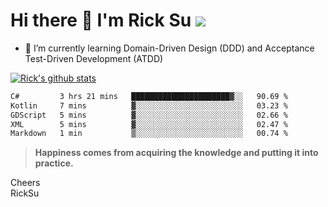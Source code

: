 # Hi there 👋 I'm Rick Su ![](https://komarev.com/ghpvc/?username=ricksu978)
<!--
**ricksu978/ricksu978** is a ✨ _special_ ✨ repository because its `README.md` (this file) appears on your GitHub profile.

Here are some ideas to get you started:

- 🔭 I’m currently working on ...
-->
- 🌱 I’m currently learning Domain-Driven Design (DDD) and Acceptance Test-Driven Development (ATDD)
<!--
- 👯 I’m looking to collaborate on ...
- 🤔 I’m looking for help with ...
- 💬 Ask me about ...
- 📫 How to reach me: ...
- 😄 Pronouns: ...
- ⚡ Fun fact: ...
-->
[![Rick's github stats](https://github-readme-stats.vercel.app/api?username=ricksu978&theme=dark)](https://github.com/ricksu978/ricksu978)

<!--START_SECTION:waka-->

```txt
C#         3 hrs 21 mins   ██████████████████████▓░░   90.69 %
Kotlin     7 mins          ▓░░░░░░░░░░░░░░░░░░░░░░░░   03.23 %
GDScript   5 mins          ▓░░░░░░░░░░░░░░░░░░░░░░░░   02.66 %
XML        5 mins          ▓░░░░░░░░░░░░░░░░░░░░░░░░   02.47 %
Markdown   1 min           ▒░░░░░░░░░░░░░░░░░░░░░░░░   00.74 %
```

<!--END_SECTION:waka-->

> **Happiness comes from acquiring the knowledge and putting it into practice.**

Cheers  
RickSu 
